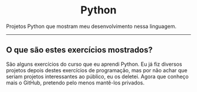 <h1 align="center">Python</h1>
Projetos Python que mostram meu desenvolvimento nessa linguagem.
<hr />
<h2>O que são estes exercícios mostrados?</h2>
<p>São alguns exercícios do curso que eu aprendi Python. Eu já fiz diversos projetos depois destes exercícios de programação, mas por não achar que seriam projetos interessantes ao público, eu os deletei. Agora que conheço mais o GitHub, pretendo pelo menos mantê-los privados.</p>
